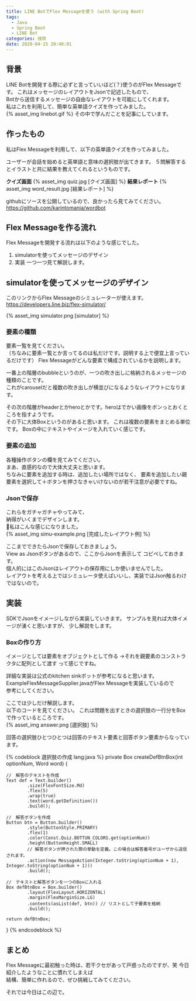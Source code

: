 ```yaml
---
title: LINE BotでFlex Messageを使う (with Spring Boot)
tags:
  - Java
  - Spring Boot
  - LINE Bot
categories: 技術
date: 2020-04-15 20:40:01
---
```



## 背景
LINE Botを開発する際に必ずと言っていいほど(？)使うのがFlex Messageです。
これはメッセージのレイアウトをJsonで記述したもので、  
Botから送信するメッセージの自由なレイアウトを可能にしてくれます。  
私はこれを利用して、簡単な英単語クイズを作ってみました。  
{% asset_img linebot.gif %}
その中で学んだことを記事にしています。  

<!-- more -->
## 作ったもの
私はFlex Messageを利用して、以下の英単語クイズを作ってみました。  

ユーザーが会話を始めると英単語と意味の選択肢が出てきます。
５問解答するとイラストと共に結果を教えてくれるというものです。  

**クイズ画面**
{% asset_img quiz.jpg [クイズ画面] %}
**結果レポート**
{% asset_img word_result.jpg [結果レポート] %}

githubにソースを公開しているので、良かったら見てみてください。
https://github.com/karintomania/wordbot

## Flex Messageを作る流れ
Flex Messageを開発する流れは以下のような感じでした。  
1. simulatorを使ってメッセージのデザイン
1. 実装
一つ一つ見て解説します。  

## simulatorを使ってメッセージのデザイン
このリンクからFlex Messageのシミュレーターが使えます。
https://developers.line.biz/flex-simulator/

{% asset_img simulator.png [simulator] %}

### 要素の種類
要素一覧を見てください。  
（ちなみに要素一覧とか言ってるのは私だけです。説明する上で便宜上言っているだけです）
Flex Messageがどんな要素で構成されているかを説明します。  

一番上の階層のbubbleというのが、一つの吹き出しに格納されるメッセージの種類のことです。  
これがcarouselだと複数の吹き出しが横並びになるようなレイアウトになります。  

その次の階層がheaderとかheroとかです。heroはでかい画像をボンっとおくところを指すようです。  
その下に大体Boxというのがあると思います。
これは複数の要素をまとめる単位です。
Boxの中にテキストやイメージを入れていく感じです。  

### 要素の追加
各種操作ボタンの欄を見てみてください。  
まあ、直感的なので大体大丈夫と思います。  
ちなみに要素を追加する時は、追加したい場所ではなく、
要素を追加したい親要素を選択して＋ボタンを押さなきゃいけないのが若干注意が必要ですね。

### Jsonで保存
これらをガチャガチャやってみて、  
納得がいくまでデザインします。  
私はこんな感じになりました。  
{% asset_img simu-example.png [完成したレイアウト例] %}

ここまでできたらJsonで保存しておきましょう。  
View as Jsonボタンがあるので、ここからJsonを表示して
コピペしておきます。  
個人的にはこのJsonはレイアウトの保存用にしか使いませんでした。  
レイアウトを考える上ではシミュレータ使えばいいし、実装ではJson触るわけではないので。  

## 実装
SDKでJsonをイメージしながら実装していきます。
サンプルを見れば大体イメージが湧くと思いますが、
少し解説をします。

### Boxの作り方
イメージとしては要素をオブジェクトとして作る
→それを親要素のコンストラクタに配列として渡す
って感じですね。

詳細な実装は公式のkitchen sinkボットが参考になると思います。  
ExampleFlexMessageSupplier.javaがFlex Messageを実装しているので  
参考にしてください。  

ここでは少しだけ解説します。  
以下のコードを見てください。
これは問題を出すときの選択肢の一行分をBoxで作っているところです。  
{% asset_img answer.png [選択肢] %}

回答の選択肢ひとつひとつは回答のテキスト要素と回答ボタン要素からなっています。

{% codeblock 選択肢の作成 lang:java %}
private Box createDefBtnBox(int optionNum, Word word) {
	
	//　解答のテキストを作成
	Text def = Text.builder()
			.size(FlexFontSize.Md)
			.flex(5)
			.wrap(true)
			.text(word.getDefinition())
			.build();
	
	//　解答ボタンを作成
	Button btn = Button.builder()
			.style(ButtonStyle.PRIMARY)
			.flex(1)
			.color(Const.Quiz.BOTTUN_COLORS.get(optionNum))
			.height(ButtonHeight.SMALL)
			// 解答ボタンが押された際の挙動を定義。この場合は解答番号がユーザから送信されます。
			.action(new MessageAction(Integer.toString(optionNum + 1), Integer.toString(optionNum + 1))) 
			.build();

	//　テキストと解答ボタンを一つのBoxに入れる
	Box defBtnBox = Box.builder()
			.layout(FlexLayout.HORIZONTAL)
			.margin(FlexMarginSize.LG)
			.contents(asList(def, btn)) // リストとして子要素を格納
			.build();

	return defBtnBox;
}
{% endcodeblock %}


## まとめ
Flex Messageに最初触った時は、若干クセがあって戸惑ったのですが、笑
今日紹介したようなことに慣れてしまえば  
結構、簡単に作れるので、ぜひ挑戦してみてください。

それでは今日はこの辺で。  